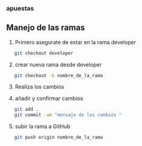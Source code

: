 ### apuestas

## Manejo de las ramas
 1. Primero asegurate de estar en la rama developer
 ```bash
    git checkout developer

 ```
 2. crear nueva rama desde developer 
 ```bash
    git checkout -b nombre_de_la_rama
 ```

 3. Realiza los cambios

 4. añadir y confirmar cambios
 ```bash
    git add .
    git commit -am "mensaje de los cambios "
 ```
 5. subir la rama a GitHub
 ```bash
    git push origin nombre_de_la_rama
